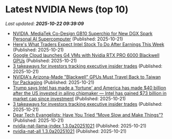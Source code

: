 # Latest NVIDIA News (top 10)
_Last updated: **2025-10-22 09:39:09**_

- [NVIDIA, MediaTek Co-Design GB10 Superchip for New DGX Spark Personal AI Supercomputer](https://finance.yahoo.com/news/nvidia-mediatek-co-design-gb10-093726253.html) (Published: 2025-10-21)
- [Here's What Traders Expect Intel Stock To Do After Earnings This Week](https://www.investopedia.com/here-is-what-traders-expect-intel-stock-to-do-after-earnings-this-week-11833036) (Published: 2025-10-21)
- [Google Cloud launches G4 VMs with Nvidia RTX PRO 6000 Blackwell GPUs](https://www.verdict.co.uk/google-cloud-g4-vms-with-nvidia-rtx-pro-6000/) (Published: 2025-10-21)
- [3 takeaways for investors tracking executive insider trades](https://biztoc.com/x/53813c2403e68bfe) (Published: 2025-10-21)
- [NVIDIA's Arizona-Made "Blackwell" GPUs Must Travel Back to Taiwan for Packaging](https://www.techpowerup.com/342077/nvidias-arizona-made-blackwell-gpus-must-travel-back-to-taiwan-for-packaging) (Published: 2025-10-21)
- [Trump says Intel has made a 'fortune' and America has made $40 billion after the US invested in ailing chipmaker — Intel has gained $73 billion in market cap since investment](https://www.tomshardware.com/pc-components/cpus/intel-has-gained-usd73-billion-in-market-cap-since-u-s-government-investment-trump-says-the-deal-is-a-major-win) (Published: 2025-10-21)
- [3 takeaways for investors tracking executive insider trades](https://qz.com/insider-executive-stock-sales-transactions-investors-tips) (Published: 2025-10-21)
- [Dear Tech Evangelists: Have You Tried “Move Slow and Make Things”?](https://lithub.com/dear-tech-evangelists-have-you-tried-move-slow-and-make-things/) (Published: 2025-10-21)
- [nvidia-nat-llama-index 1.3.0a20251021](https://pypi.org/project/nvidia-nat-llama-index/1.3.0a20251021/) (Published: 2025-10-21)
- [nvidia-nat-all 1.3.0a20251021](https://pypi.org/project/nvidia-nat-all/1.3.0a20251021/) (Published: 2025-10-21)
